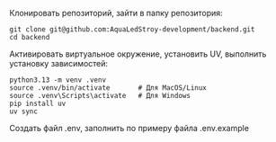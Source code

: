 Клонировать репозиторий, зайти в папку репозитория:
```
git clone git@github.com:AquaLedStroy-development/backend.git
cd backend
```

Активировать виртуальное окружение, установить UV,
выполнить установку зависимостей:
```
python3.13 -m venv .venv
source .venv/bin/activate       # Для MacOS/Linux
source .venv\Scripts\activate   # Для Windows
pip install uv
uv sync
```

Создать файл .env, заполнить по примеру файла .env.example